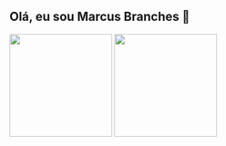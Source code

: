 ## Olá, eu sou Marcus Branches 👋


<div>
  <img height=180em src="https://github-readme-stats.vercel.app/api?username=mbranches&theme=tokyonight&show_icons=true&hide_border=true&count_private=true)"/>
  <img height=180em src="https://github-readme-stats.vercel.app/api/top-langs/?username=mbranches&theme=tokyonight&show_icons=true&hide_border=true&layout=compact"/>
</div>


<!--
**mbranches/mbranches** is a ✨ _special_ ✨ repository because its `README.md` (this file) appears on your GitHub profile.

Here are some ideas to get you started:

- 🔭 I’m currently working on ...
- 🌱 I’m currently learning ...
- 👯 I’m looking to collaborate on ...
- 🤔 I’m looking for help with ...
- 💬 Ask me about ...
- 📫 How to reach me: ...
- 😄 Pronouns: ...
- ⚡ Fun fact: ...
-->
